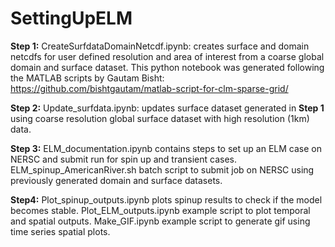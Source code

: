 # SettingUpELM

**Step 1:**
CreateSurfdataDomainNetcdf.ipynb: creates surface and domain netcdfs for user defined resolution and area of interest from a coarse global domain and surface dataset. This python notebook was generated following the MATLAB scripts by Gautam Bisht: https://github.com/bishtgautam/matlab-script-for-clm-sparse-grid/

**Step 2:**
Update_surfdata.ipynb: updates surface dataset generated in **Step 1** using coarse resolution global surface dataset with high resolution (1km) data. 

**Step 3:**
ELM_documentation.ipynb contains steps to set up an ELM case on NERSC and submit run for spin up and transient cases.
ELM_spinup_AmericanRiver.sh batch script to submit job on NERSC using previously generated domain and surface datasets.

**Step4:**
Plot_spinup_outputs.ipynb plots spinup results to check if the model becomes stable.
Plot_ELM_outputs.ipynb example script to plot temporal and spatial outputs.
Make_GIF.ipynb example script to generate gif using time series spatial plots.


